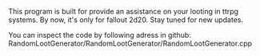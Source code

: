 This program is built for provide an assistance on your looting in ttrpg systems. 
By now, it's only for fallout 2d20. 
Stay tuned for new updates.

You can inspect the code by following adress in github: RandomLootGenerator/RandomLootGenerator/RandomLootGenerator.cpp
